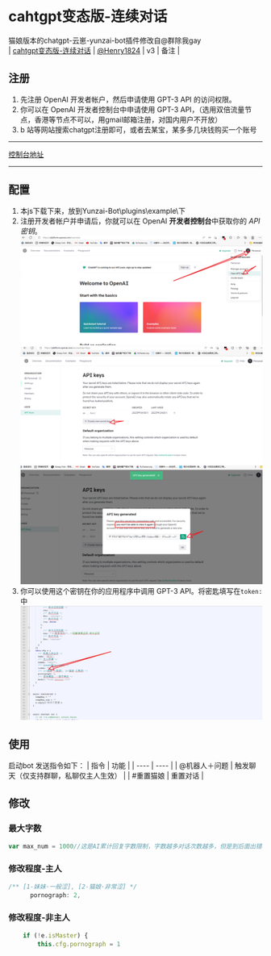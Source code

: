 # cahtgpt变态版-连续对话
猫娘版本的chatgpt-云崽-yunzai-bot插件修改自@群除我gay  
| [cahtgpt变态版-连续对话](https://github.com/Henry1824/cahtgpt-.git) | [@Henry1824](https://github.com/Henry1824) | v3 | 备注 |
## 注册
1. 先注册 OpenAI 开发者帐户，然后申请使用 GPT-3 API 的访问权限。
2. 你可以在 OpenAI 开发者控制台中申请使用 GPT-3 API，（选用双倍流量节点，香港等节点不可以，用gmail邮箱注册，对国内用户不开放）
3. b 站等网站搜索chatgpt注册即可，或者去某宝，某多多几块钱购买一个账号
*******************************************************
[控制台地址](https://beta.openai.com/signup/developer)
*******************************************************
## 配置
1. 本js下载下来，放到Yunzai-Bot\plugins\example\下
2. 注册开发者帐户并申请后，你就可以在 OpenAI **开发者控制台**中获取你的 *API 密钥*。
![](https://github.com/Henry1824/cahtgpt-/blob/master/image/1.png)
![](https://github.com/Henry1824/cahtgpt-/blob/master/image/2.png)
![](https://github.com/Henry1824/cahtgpt-/blob/master/image/3.png)
3. 你可以使用这个密钥在你的应用程序中调用 GPT-3 API。将密匙填写在`token:`中
![](https://github.com/Henry1824/cahtgpt-/blob/master/image/4.png)
## 使用
启动bot 发送指令如下：
|  指令   | 功能  |
|  ----  | ----  |
| @机器人＋问题  | 触发聊天（仅支持群聊，私聊仅主人生效） |
| #重置猫娘  | 重置对话 |
## 修改
### 最大字数
```JavaScript
var max_num = 1000//这是AI累计回复字数限制，字数越多对话次数越多，但是到后面出错概率会变大
```
### 修改程度-主人
```JavaScript
/** [1-妹妹·一般涩], [2-猫娘·非常涩] */
      pornograph: 2,
```
### 修改程度-非主人
```JavaScript
    if (!e.isMaster) {
		this.cfg.pornograph = 1
```
